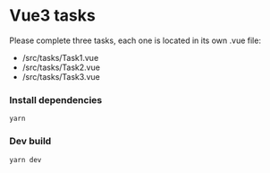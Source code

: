 Vue3 tasks
===============

Please complete three tasks, each one is located
in its own .vue file:
* /src/tasks/Task1.vue
* /src/tasks/Task2.vue
* /src/tasks/Task3.vue

### Install dependencies
`yarn`

### Dev build
`yarn dev`
